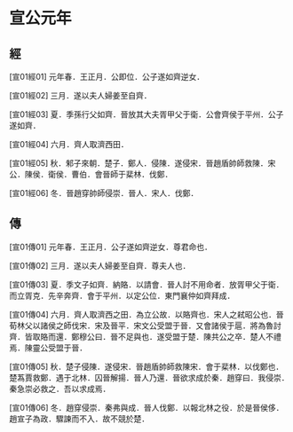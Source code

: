 # 宣公元年

## 經 <a name="07Xuan01Jing"></a>

<a name="07Xuan01Jing01">[宣01經01]</a> 元年春．王正月．公即位．公子遂如齊逆女．

<a name="07Xuan01Jing02">[宣01經02]</a> 三月．遂以夫人婦姜至自齊．

<a name="07Xuan01Jing03">[宣01經03]</a> 夏．季孫行父如齊．晉放其大夫胥甲父于衛．公會齊侯于平州．公子遂如齊．

<a name="07Xuan01Jing04">[宣01經04]</a> 六月．齊人取濟西田．

<a name="07Xuan01Jing05">[宣01經05]</a> 秋．邾子來朝．楚子．鄭人．侵陳．遂侵宋．晉趙盾帥師救陳．宋公．陳侯．衛侯．曹伯．會晉師于棐林．伐鄭．

<a name="07Xuan01Jing06">[宣01經06]</a> 冬．晉趙穿帥師侵崇．晉人．宋人．伐鄭．

## 傳 <a name="07Xuan01Zhuan"></a>

<a name="07Xuan01Zhuan01">[宣01傳01]</a> 元年春．王正月．公子遂如齊逆女．尊君命也．

<a name="07Xuan01Zhuan02">[宣01傳02]</a> 三月．遂以夫人婦姜至自齊．尊夫人也．

<a name="07Xuan01Zhuan03">[宣01傳03]</a> 夏．季文子如齊．納賂．以請會．晉人討不用命者．放胥甲父于衛．而立胥克．先辛奔齊．會于平州．以定公位．東門襄仲如齊拜成．

<a name="07Xuan01Zhuan04">[宣01傳04]</a> 六月．齊人取濟西之田．為立公故．以賂齊也．宋人之弒昭公也．晉荀林父以諸侯之師伐宋．宋及晉平．宋文公受盟于晉．又會諸侯于扈．將為魯討齊．皆取賂而還．鄭穆公曰．晉不足與也．遂受盟于楚．陳共公之卒．楚人不禮焉．陳靈公受盟于晉．

<a name="07Xuan01Zhuan05">[宣01傳05]</a> 秋．楚子侵陳．遂侵宋．晉趙盾帥師救陳宋．會于棐林．以伐鄭也．楚蒍賈救鄭．遇于北林．囚晉解揚．晉人乃還．晉欲求成於秦．趙穿曰．我侵崇．秦急崇必救之．吾以求成焉．

<a name="07Xuan01Zhuan06">[宣01傳06]</a> 冬．趙穿侵崇．秦弗與成．晉人伐鄭．以報北林之役．於是晉侯侈．趙宣子為政．驟諫而不入．故不競於楚．

